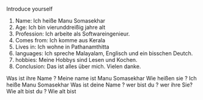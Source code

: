 Introduce yourself
1. Name: Ich heiße Manu Somasekhar
2. Age: Ich bin vier­und­dreißig jahre alt
3. Profession: Ich arbeite als Softwareingenieur.
4. Comes from: Ich komme aus Kerala
5. Lives in: Ich wohne in Pathanamthitta
6. languages: Ich spreche Malayalam, Englisch und ein bisschen Deutch.
7. hobbies: Meine Hobbys sind Lesen und Kochen.
8. Conclusion:  Das ist alles über mich. Vielen danke.

Was ist ihre Name ? Meine name ist Manu Somasekhar 
Wie heißen sie ? Ich heiße Manu Somasekhar
Was ist deine Name ?
wer bist du ?
wer ihre Sie?
Wie alt bist du ?
Wie alt bist



